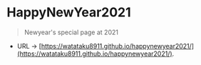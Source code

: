# HappyNewYear2021

> Newyear's special page at 2021

- URL → [https://watataku8911.github.io/happynewyear2021/](https://watataku8911.github.io/happynewyear2021/).
